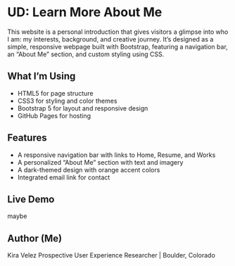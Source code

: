 # UD: Learn More About Me
This website is a personal introduction that gives visitors a glimpse into who I am: my interests, background, and creative journey. It’s designed as a simple, responsive webpage built with Bootstrap, featuring a navigation bar, an “About Me” section, and custom styling using CSS.

## What I’m Using
- HTML5 for page structure
- CSS3 for styling and color themes
- Bootstrap 5 for layout and responsive design
- GitHub Pages for hosting

## Features
- A responsive navigation bar with links to Home, Resume, and Works
- A personalized “About Me” section with text and imagery
- A dark-themed design with orange accent colors
- Integrated email link for contact

## Live Demo
maybe

## Author (Me)
Kira Velez
Prospective User Experience Researcher | Boulder, Colorado